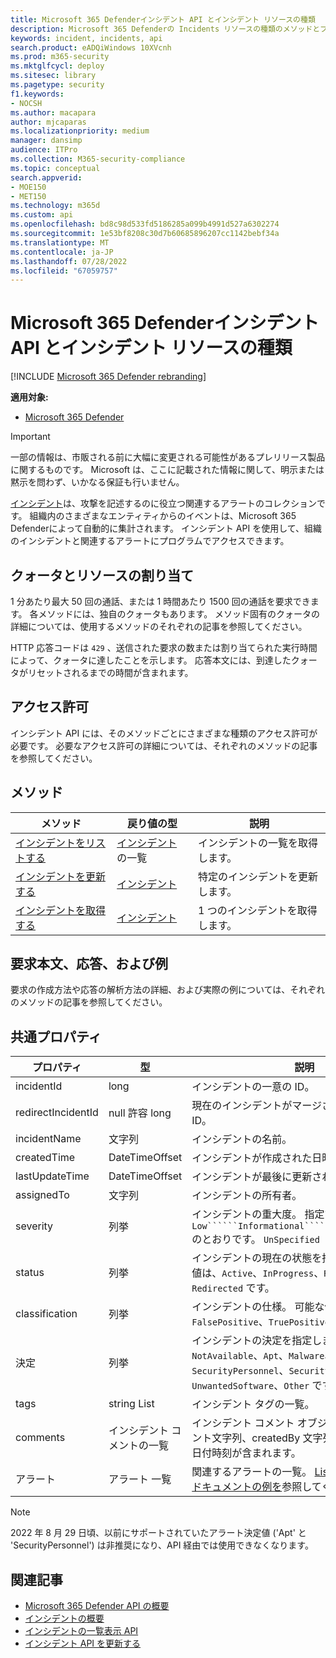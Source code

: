 ```yaml
---
title: Microsoft 365 Defenderインシデント API とインシデント リソースの種類
description: Microsoft 365 Defenderの Incidents リソースの種類のメソッドとプロパティについて説明します。
keywords: incident, incidents, api
search.product: eADQiWindows 10XVcnh
ms.prod: m365-security
ms.mktglfcycl: deploy
ms.sitesec: library
ms.pagetype: security
f1.keywords:
- NOCSH
ms.author: macapara
author: mjcaparas
ms.localizationpriority: medium
manager: dansimp
audience: ITPro
ms.collection: M365-security-compliance
ms.topic: conceptual
search.appverid:
- MOE150
- MET150
ms.technology: m365d
ms.custom: api
ms.openlocfilehash: bd8c98d533fd5186285a099b4991d527a6302274
ms.sourcegitcommit: 1e53bf8208c30d7b60685896207cc1142bebf34a
ms.translationtype: MT
ms.contentlocale: ja-JP
ms.lasthandoff: 07/28/2022
ms.locfileid: "67059757"
---
```

# <a name="microsoft-365-defender-incidents-api-and-the-incidents-resource-type"></a>Microsoft 365 Defenderインシデント API とインシデント リソースの種類

[!INCLUDE [Microsoft 365 Defender rebranding](../includes/microsoft-defender.md)]

**適用対象:**

- [Microsoft 365 Defender](https://go.microsoft.com/fwlink/?linkid=2118804)

> [!IMPORTANT]
> 一部の情報は、市販される前に大幅に変更される可能性があるプレリリース製品に関するものです。 Microsoft は、ここに記載された情報に関して、明示または黙示を問わず、いかなる保証も行いません。

[インシデント](incidents-overview.md)は、攻撃を記述するのに役立つ関連するアラートのコレクションです。 組織内のさまざまなエンティティからのイベントは、Microsoft 365 Defenderによって自動的に集計されます。 インシデント API を使用して、組織のインシデントと関連するアラートにプログラムでアクセスできます。

## <a name="quotas-and-resource-allocation"></a>クォータとリソースの割り当て

1 分あたり最大 50 回の通話、または 1 時間あたり 1500 回の通話を要求できます。 各メソッドには、独自のクォータもあります。 メソッド固有のクォータの詳細については、使用するメソッドのそれぞれの記事を参照してください。

HTTP 応答コードは `429` 、送信された要求の数または割り当てられた実行時間によって、クォータに達したことを示します。 応答本文には、到達したクォータがリセットされるまでの時間が含まれます。

## <a name="permissions"></a>アクセス許可

インシデント API には、そのメソッドごとにさまざまな種類のアクセス許可が必要です。 必要なアクセス許可の詳細については、それぞれのメソッドの記事を参照してください。

## <a name="methods"></a>メソッド

メソッド | 戻り値の型 | 説明
-|-|-
[インシデントをリストする](api-list-incidents.md) | [インシデント](api-incident.md) の一覧 | インシデントの一覧を取得します。
[インシデントを更新する](api-update-incidents.md) | [インシデント](api-incident.md) | 特定のインシデントを更新します。
[インシデントを取得する](api-get-incident.md) | [インシデント](api-incident.md) | 1 つのインシデントを取得します。

## <a name="request-body-response-and-examples"></a>要求本文、応答、および例

要求の作成方法や応答の解析方法の詳細、および実際の例については、それぞれのメソッドの記事を参照してください。

## <a name="common-properties"></a>共通プロパティ

プロパティ | 型 | 説明
-|-|-
incidentId | long | インシデントの一意の ID。
redirectIncidentId | null 許容 long | 現在のインシデントがマージされたインシデント ID。
incidentName | 文字列 | インシデントの名前。
createdTime | DateTimeOffset | インシデントが作成された日時 (UTC)。
lastUpdateTime | DateTimeOffset | インシデントが最後に更新された日時 (UTC)。
assignedTo | 文字列 | インシデントの所有者。
severity | 列挙 | インシデントの重大度。 指定できる値は、次```Low``````Informational``````Medium``````High```のとおりです。 ```UnSpecified```
status | 列挙 | インシデントの現在の状態を指定します。 可能な値は、```Active```、```InProgress```、```Resolved```、および ```Redirected``` です。
classification | 列挙 | インシデントの仕様。 可能な値は ```Unknown```、```FalsePositive```、```TruePositive``` です。
決定 | 列挙 | インシデントの決定を指定します。 可能な値は、```NotAvailable```、```Apt```、```Malware```、```SecurityPersonnel```、```SecurityTesting```、```UnwantedSoftware```、```Other``` です。
tags | string List | インシデント タグの一覧。
comments | インシデント コメントの一覧 | インシデント コメント オブジェクトには、コメント文字列、createdBy 文字列、createTime の日付時刻が含まれます。
アラート | アラート 一覧 | 関連するアラートの一覧。 [List incidents API のドキュメントの例を](api-list-incidents.md)参照してください。

>[!NOTE]
>2022 年 8 月 29 日頃、以前にサポートされていたアラート決定値 ('Apt' と 'SecurityPersonnel') は非推奨になり、API 経由では使用できなくなります。

## <a name="related-articles"></a>関連記事

- [Microsoft 365 Defender API の概要](api-overview.md)
- [インシデントの概要](incidents-overview.md)
- [インシデントの一覧表示 API](api-list-incidents.md)
- [インシデント API を更新する](api-update-incidents.md)
